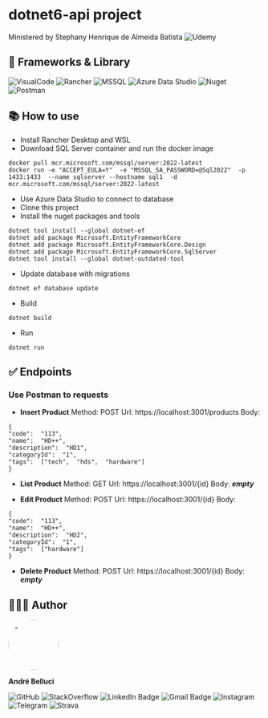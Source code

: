 
# dotnet6-api project
Ministered by Stephany Henrique de Almeida Batista
![Udemy](https://img.shields.io/badge/Udemy-A100FF?style=for-the-badge&logo=Udemy&logoColor=white&link=https://ifood.udemy.com/user/stephany-henrique-de-almeida-batista/)

## 🚀 Frameworks & Library

![VisualCode](https://img.shields.io/badge/VSCode-0078D4?style=for-the-badge&logo=visual%20studio%20code&logoColor=white&link=https://code.visualstudio.com/download)
![Rancher](https://img.shields.io/badge/Rancher-0075A8?style=for-the-badge&logo=rancher&logoColor=white&link=https://rancher.com/docs/)
![MSSQL](https://img.shields.io/badge/Microsoft_SQL_Server_/_DOCKER_CONTAINER-CC2927?style=for-the-badge&logo=microsoft-sql-server&logoColor=white&link=https://learn.microsoft.com/en-us/sql/linux/quickstart-install-connect-docker?view=sql-server-ver16&pivots=cs1-bash)
![Azure Data Studio](https://img.shields.io/badge/Azure_Data_studio-0078D7?style=for-the-badge&logo=azure-devops&logoColor=white&link=https://azure.microsoft.com/pt-br/products/data-studio/)
![Nuget](https://img.shields.io/badge/NuGet-004880?style=for-the-badge&logo=nuget&logoColor=white&link=https://nuget.org/)
![Postman](https://img.shields.io/badge/Postman-FF6C37?style=for-the-badge&logo=Postman&logoColor=white&link=https://www.postman.com/)
## 📚 How to use
- Install Rancher Desktop and WSL
- Download SQL Server container and run the docker image
```
docker pull mcr.microsoft.com/mssql/server:2022-latest
docker run -e "ACCEPT_EULA=Y"  -e "MSSQL_SA_PASSWORD=@Sql2022"  -p 1433:1433  --name sqlserver --hostname sql1  -d mcr.microsoft.com/mssql/server:2022-latest
```
- Use Azure Data Studio to connect to database
- Clone this project
- Install the nuget packages and tools
```
dotnet tool install --global dotnet-ef
dotnet add package Microsoft.EntityFrameworkCore
dotnet add package Microsoft.EntityFrameworkCore.Design
dotnet add package Microsoft.EntityFrameworkCore.SqlServer
dotnet tool install --global dotnet-outdated-tool
```
- Update database with migrations
```
dotnet ef database update
```
- Build
```
dotnet build
```
- Run
```
dotnet run
```

## ✅ Endpoints
### Use Postman to requests
- **Insert Product**
Method: POST
Url: https://localhost:3001/products
Body: 
```
{
"code":  "113",
"name":  "HD++",
"description":  "HD1",
"categoryId":  "1",
"tags":  ["tech",  "hds",  "hardware"]
}
```
- **List Product**
Method: GET
Url: https://localhost:3001/{id}
Body: ***empty***

- **Edit Product**
Method: POST
Url: https://localhost:3001/{id}
Body: 
```
{
"code":  "113",
"name":  "HD++",
"description":  "HD2",
"categoryId":  "1",
"tags":  ["hardware"]
}
```
- **Delete Product**
Method: POST
Url: https://localhost:3001/{id}
Body: ***empty***

## 👨🏻‍💻 Author
<img  style="border-radius: 50%;"  src="https://code.ifoodcorp.com.br/uploads/-/system/user/avatar/1822/avatar.png?width=90"  width="100px;"  alt=""/>
<br />

**André Belluci**

![GitHub](https://img.shields.io/badge/GitHub-100000?style=for-the-badge&logo=github&logoColor=white&link=https://github.com/andrebelluci)
![StackOverflow](https://img.shields.io/badge/Stack_Overflow-FE7A16?style=for-the-badge&logo=stack-overflow&logoColor=white&link=https://stackoverflow.com/users/8166695/andr%c3%a9-belluci)
![LinkedIn Badge](https://img.shields.io/badge/LinkedIn-0077B5?style=for-the-badge&logo=linkedin&logoColor=white&link=https://www.linkedin.com/in/andrebelluci/)
![Gmail Badge](https://img.shields.io/badge/Gmail-D14836?style=for-the-badge&logo=gmail&logoColor=white&link=mailto:andrebelluci@gmail.com)
![Instagram](https://img.shields.io/badge/Instagram-E4405F?style=for-the-badge&logo=instagram&logoColor=white&link=https://instagram.com/andrebelluci)
![Telegram](https://img.shields.io/badge/Telegram-2CA5E0?style=for-the-badge&logo=telegram&logoColor=white&link=https://t.me/andrebelluci)
![Strava](https://img.shields.io/badge/Strava-FC4C02?style=for-the-badge&logo=strava&logoColor=white&link=https://www.strava.com/athletes/7420087)
